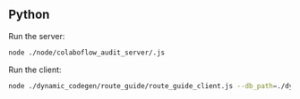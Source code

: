 ## Python

Run the server:

```sh
node ./node/colaboflow_audit_server/.js
```

Run the client:

```sh
node ./dynamic_codegen/route_guide/route_guide_client.js --db_path=./dynamic_codegen/route_guide/route_guide_db.json
